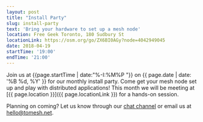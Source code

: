 ```yaml
---
layout: post
title: "Install Party"
slug: install-party
text: 'Bring your hardware to set up a mesh node'
location: Free Geek Toronto, 180 Sudbury St  
locationLink: https://osm.org/go/ZX6BI0AGy?node=4042949045
date: 2018-04-19
startTime: '19:00'
endTime: '21:00'
---
```


Join us at {{page.startTime | date:"%-I:%M%P "}} on {{ page.date | date: '%B %d, %Y' }} for our monthly install party. Come get your mesh node set up and play with distributed applications! This month we will be meeting at [{{ page.location }}]({{ page.locationLink }}) for a hands-on session.

Planning on coming? Let us know through our [chat channel](https://chat.tomesh.net/#/room/#tomesh:tomesh.net) or email us at <hello@tomesh.net>.
